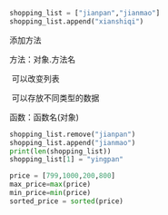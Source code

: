```python
shopping_list = ["jianpan","jianmao"]
shopping_list.append("xianshiqi")
```

添加方法

方法：对象.方法名 

​           可以改变列表

​	   可以存放不同类型的数据

函数：函数名(对象)

```python
shopping_list.remove("jianpan")
shopping_list.append("jianmao")
print(len(shopping_list))
shopping_list[1] = "yingpan"

price = [799,1000,200,800]
max_price=max(price)
min_price=min(price)
sorted_price = sorted(price)
```